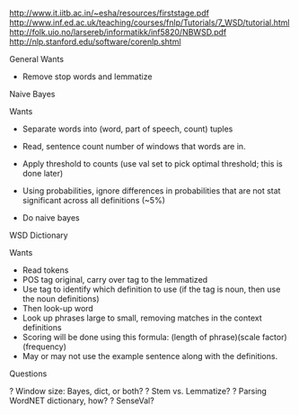 http://www.it.iitb.ac.in/~esha/resources/firststage.pdf
http://www.inf.ed.ac.uk/teaching/courses/fnlp/Tutorials/7_WSD/tutorial.html
http://folk.uio.no/larsereb/informatikk/inf5820/NBWSD.pdf
http://nlp.stanford.edu/software/corenlp.shtml


General Wants
- Remove stop words and lemmatize


Naive Bayes

Wants
- Separate words into (word, part of speech, count) tuples
- Read, sentence count number of windows that words are in.
- Apply threshold to counts (use val set to pick optimal threshold; this is done later)

- Using probabilities, ignore differences in probabilities that are not stat significant across all definitions (~5%)
- Do naive bayes


WSD Dictionary

Wants
- Read tokens
- POS tag original, carry over tag to the lemmatized
- Use tag to identify which definition to use (if the tag is noun, then use the noun definitions)
- Then look-up word
- Look up phrases large to small, removing matches in the context definitions
- Scoring will be done using this formula: (length of phrase)(scale factor)(frequency)
- May or may not use the example sentence along with the definitions.


Questions

? Window size: Bayes, dict, or both?
? Stem vs. Lemmatize?
? Parsing WordNET dictionary, how?
? SenseVal?
